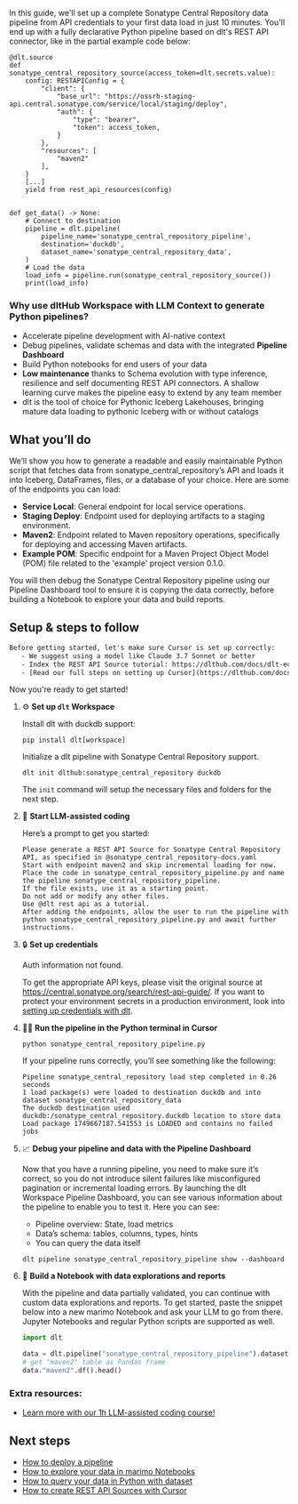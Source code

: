 In this guide, we'll set up a complete Sonatype Central Repository data pipeline from API credentials to your first data load in just 10 minutes. You'll end up with a fully declarative Python pipeline based on dlt's REST API connector, like in the partial example code below:

```python-outcome
@dlt.source
def sonatype_central_repository_source(access_token=dlt.secrets.value):
    config: RESTAPIConfig = {
        "client": {
            "base_url": "https://ossrh-staging-api.central.sonatype.com/service/local/staging/deploy",
            "auth": {
                "type": "bearer",
                "token": access_token,
            }
        },
        "resources": [
            "maven2"
        ],
    }
    [...]
    yield from rest_api_resources(config)


def get_data() -> None:
    # Connect to destination
    pipeline = dlt.pipeline(
        pipeline_name='sonatype_central_repository_pipeline',
        destination='duckdb',
        dataset_name='sonatype_central_repository_data', 
    )
    # Load the data
    load_info = pipeline.run(sonatype_central_repository_source())
    print(load_info) 
```

### Why use dltHub Workspace with LLM Context to generate Python pipelines?

- Accelerate pipeline development with AI-native context
- Debug pipelines, validate schemas and data with the integrated **Pipeline Dashboard**
- Build Python notebooks for end users of your data
- **Low maintenance** thanks to Schema evolution with type inference, resilience and self documenting REST API connectors. A shallow learning curve makes the pipeline easy to extend by any team member
- dlt is the tool of choice for Pythonic Iceberg Lakehouses, bringing mature data loading to pythonic Iceberg with or without catalogs

## What you’ll do

We’ll show you how to generate a readable and easily maintainable Python script that fetches data from sonatype_central_repository’s API and loads it into Iceberg, DataFrames, files, or a database of your choice. Here are some of the endpoints you can load:

- **Service Local**: General endpoint for local service operations.
- **Staging Deploy**: Endpoint used for deploying artifacts to a staging environment.
- **Maven2**: Endpoint related to Maven repository operations, specifically for deploying and accessing Maven artifacts.
- **Example POM**: Specific endpoint for a Maven Project Object Model (POM) file related to the 'example' project version 0.1.0.

You will then debug the Sonatype Central Repository pipeline using our Pipeline Dashboard tool to ensure it is copying the data correctly, before building a Notebook to explore your data and build reports.

## Setup & steps to follow

```default
Before getting started, let's make sure Cursor is set up correctly:
   - We suggest using a model like Claude 3.7 Sonnet or better
   - Index the REST API Source tutorial: https://dlthub.com/docs/dlt-ecosystem/verified-sources/rest_api/ and add it to context as **@dlt rest api**
   - [Read our full steps on setting up Cursor](https://dlthub.com/docs/dlt-ecosystem/llm-tooling/cursor-restapi#23-configuring-cursor-with-documentation)
```

Now you're ready to get started!

1. ⚙️ **Set up `dlt` Workspace**
    
    Install dlt with duckdb support:
    ```shell
    pip install dlt[workspace]
    ```

    Initialize a dlt pipeline with Sonatype Central Repository support.
    ```shell
    dlt init dlthub:sonatype_central_repository duckdb
    ```

    The `init` command will setup the necessary files and folders for the next step.
    
2. 🤠 **Start LLM-assisted coding**
    
    Here’s a prompt to get you started:
    
    ```prompt
    Please generate a REST API Source for Sonatype Central Repository API, as specified in @sonatype_central_repository-docs.yaml 
    Start with endpoint maven2 and skip incremental loading for now. 
    Place the code in sonatype_central_repository_pipeline.py and name the pipeline sonatype_central_repository_pipeline. 
    If the file exists, use it as a starting point. 
    Do not add or modify any other files. 
    Use @dlt rest api as a tutorial. 
    After adding the endpoints, allow the user to run the pipeline with python sonatype_central_repository_pipeline.py and await further instructions.
    ```

    
3. 🔒 **Set up credentials** 
    
    Auth information not found.
    
    To get the appropriate API keys, please visit the original source at https://central.sonatype.org/search/rest-api-guide/.
    If you want to protect your environment secrets in a production environment, look into [setting up credentials with dlt](https://dlthub.com/docs/walkthroughs/add_credentials).
    
4. 🏃‍♀️ **Run the pipeline in the Python terminal in Cursor**
    
    ```shell
    python sonatype_central_repository_pipeline.py
    ```
    
    If your pipeline runs correctly, you’ll see something like the following:
    
    ```shell
    Pipeline sonatype_central_repository load step completed in 0.26 seconds
    1 load package(s) were loaded to destination duckdb and into dataset sonatype_central_repository_data
    The duckdb destination used duckdb:/sonatype_central_repository.duckdb location to store data
    Load package 1749667187.541553 is LOADED and contains no failed jobs
    ```
    
5. 📈 **Debug your pipeline and data with the Pipeline Dashboard**

    Now that you have a running pipeline, you need to make sure it’s correct, so you do not introduce silent failures like misconfigured pagination or incremental loading errors. By launching the dlt Workspace Pipeline Dashboard, you can see various information about the pipeline to enable you to test it. Here you can see:
    - Pipeline overview: State, load metrics
    - Data’s schema: tables, columns, types, hints
    - You can query the data itself
    
    ```shell
    dlt pipeline sonatype_central_repository_pipeline show --dashboard
    ```
    
6. 🐍 **Build a Notebook with data explorations and reports**

    With the pipeline and data partially validated, you can continue with custom data explorations and reports. To get started, paste the snippet below into a new marimo Notebook and ask your LLM to go from there. Jupyter Notebooks and regular Python scripts are supported as well.

    
    ```python
    import dlt

   data = dlt.pipeline("sonatype_central_repository_pipeline").dataset()
   # get "maven2" table as Pandas frame
   data."maven2".df().head()
    ```

### Extra resources:

- [Learn more with our 1h LLM-assisted coding course!](https://www.youtube.com/watch?v=GGid70rnJuM)

## Next steps

- [How to deploy a pipeline](https://dlthub.com/docs/walkthroughs/deploy-a-pipeline)
- [How to explore your data in marimo Notebooks](https://dlthub.com/docs/general-usage/dataset-access/marimo)
- [How to query your data in Python with dataset](https://dlthub.com/docs/general-usage/dataset-access/dataset)
- [How to create REST API Sources with Cursor](https://dlthub.com/docs/dlt-ecosystem/llm-tooling/cursor-restapi)
